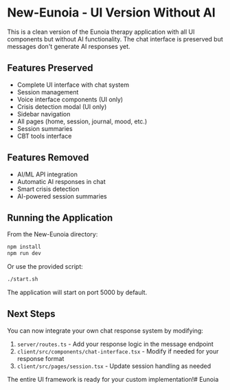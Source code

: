 # New-Eunoia - UI Version Without AI

This is a clean version of the Eunoia therapy application with all UI components but without AI functionality. The chat interface is preserved but messages don't generate AI responses yet.

## Features Preserved

- Complete UI interface with chat system
- Session management
- Voice interface components (UI only)
- Crisis detection modal (UI only)
- Sidebar navigation
- All pages (home, session, journal, mood, etc.)
- Session summaries
- CBT tools interface

## Features Removed

- AI/ML API integration
- Automatic AI responses in chat
- Smart crisis detection
- AI-powered session summaries

## Running the Application

From the New-Eunoia directory:

```bash
npm install
npm run dev
```

Or use the provided script:

```bash
./start.sh
```

The application will start on port 5000 by default.

## Next Steps

You can now integrate your own chat response system by modifying:

1. `server/routes.ts` - Add your response logic in the message endpoint
2. `client/src/components/chat-interface.tsx` - Modify if needed for your response format
3. `client/src/pages/session.tsx` - Update session handling as needed

The entire UI framework is ready for your custom implementation!#   E u n o i a  
 